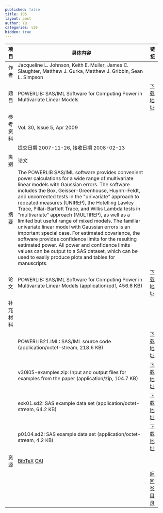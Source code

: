 ```yaml
---
published: false
title: i05
layout: post
author: Yu
categories: v30
hidden: true
---
```


| 项目 | 具体内容 | 链接 |
|---:|---|---|
| 作者 | Jacqueline L. Johnson, Keith E. Muller, James C. Slaughter, Matthew  J.  Gurka, Matthew  J.  Gribbin, Sean L. Simpson| |
| 题目 |POWERLIB: SAS/IML Software for Computing Power in Multivariate Linear Models | [下载地址](http://www.jstatsoft.org/v30/i05/paper) |
| 参考资料 |Vol. 30, Issue 5, Apr 2009 | |
| | 提交日期 2007-11-26, 接收日期 2008-02-13| | 
| 类别 | 论文| |
| 摘要 | The POWERLIB SAS/IML software provides convenient power calculations for a wide range of multivariate linear models  with Gaussian errors. The software includes the Box, Geisser-Greenhouse, Huynh-Feldt, and uncorrected tests in the "univariate" approach to  repeated measures (UNIREP), the Hotelling Lawley Trace, Pillai-Bartlett Trace, and Wilks Lambda tests in "multivariate" approach (MULTIREP),  as well as a limited but useful range of mixed models. The familiar univariate linear model with Gaussian errors is an important special case.  For estimated covariance, the software provides confidence limits for the resulting estimated power. All power and confidence limits values can  be output to a SAS dataset, which can be used to easily produce plots and tables for manuscripts.| |
| 论文 | POWERLIB: SAS/IML Software for Computing Power in Multivariate Linear Models  (application/pdf, 456.6 KB)| [下载地址](http://www.jstatsoft.org/v30/i05/paper) |
| 补充材料 | | |
| |POWERLIB21.IML: SAS/IML source code  (application/octet-stream, 218.6 KB)|  [下载地址](http://www.jstatsoft.org/v30/i05/supp/1) |
| |v30i05-examples.zip: Input and output files for examples from the paper  (application/zip, 104.7 KB)|  [下载地址](http://www.jstatsoft.org/v30/i05/supp/2) |
| |exk01.sd2: SAS example data set  (application/octet-stream, 64.2 KB)|  [下载地址](http://www.jstatsoft.org/v30/i05/supp/3) |
| |p0104.sd2: SAS example data set  (application/octet-stream, 4.2 KB)|  [下载地址](http://www.jstatsoft.org/v30/i05/supp/4) |
| 资源 | [BibTeX](http://www.jstatsoft.org/v30/i05/bibtex) [OAI](http://www.jstatsoft.org/oai?verb=GetRecord&identifier=oai.jstatsoft/v30/i05&prefix=oai_dc)| |
| |  | [返回卷目录]({{site.baseurl}}/volume/v30.html) |
